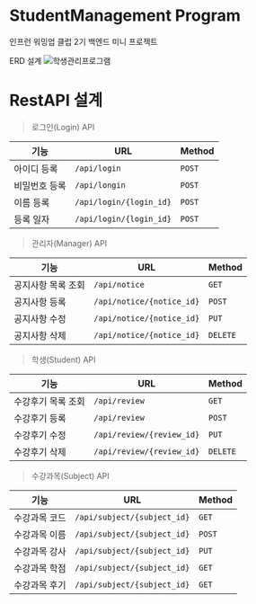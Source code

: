 # StudentManagement Program

인프런 워밍업 클럽 2기 백엔드 미니 프로젝트

ERD 설계
![학생관리프로그램](https://github.com/user-attachments/assets/0affd9fd-2289-49e4-b80f-5b4d22637d8f)



# RestAPI 설계


> 로그인(Login) API

|기능  | URL | Method | 
|--|--|--|
|아이디 등록| `/api/login` |`POST` |
|비밀번호 등록|`/api/longin`|`POST`|
|이름 등록|`/api/login/{login_id}`|`POST`|
|등록 일자|`/api/login/{login_id}`|`POST`|


> 관리자(Manager) API

|기능  | URL | Method | 
|--|--|--|
|공지사항 목록 조회| `/api/notice` |`GET` |
|공지사항 등록|`/api/notice/{notice_id}`|`POST`|
|공지사항 수정|`/api/notice/{notice_id}`|`PUT`|
|공지사항 삭제|`/api/notice/{notice_id}`|`DELETE`|


> 학생(Student) API

|기능  | URL | Method | 
|--|--|--|
|수강후기 목록 조회|`/api/review`|`GET`|
|수강후기 등록|`/api/review`|`POST`|
|수강후기 수정|`/api/review/{review_id}`|`PUT`|
|수강후기 삭제|`/api/review/{review_id}`|`DELETE`|


> 수강과목(Subject) API

|기능  | URL | Method | 
|--|--|--|
|수강과목 코드|`/api/subject/{subject_id}`|`GET`|
|수강과목 이름|`/api/subject/{subject_id}`|`POST`|
|수강과목 강사|`/api/subject/{subject_id}`|`PUT`|
|수강과목 학점|`/api/subject/{subject_id}`|`GET`|
|수강과목 후기|`/api/subject/{subject_id}`|`GET`|



